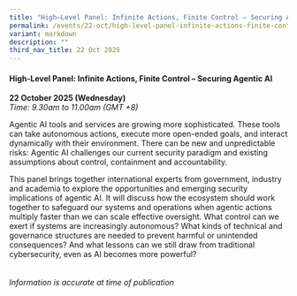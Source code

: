 ```yaml
---
title: "High–Level Panel: Infinite Actions, Finite Control – Securing Agentic AI"
permalink: /events/22-oct/high-level-panel-infinite-actions-finite-control-securing-agentic-ai/
variant: markdown
description: ""
third_nav_title: 22 Oct 2025
---
```

#### **High-Level Panel: Infinite Actions, Finite Control – Securing Agentic AI**

**22 October 2025 (Wednesday)**  
*Time: 9.30am to 11.00am (GMT +8)*

Agentic AI tools and services are growing more sophisticated. These tools can take autonomous actions, execute more open-ended goals, and interact dynamically with their environment. There can be new and unpredictable risks: Agentic AI challenges our current security paradigm and existing assumptions about control, containment and accountability.
 
This panel brings together international experts from government, industry and academia to explore the opportunities and emerging security implications of agentic AI. It will discuss how the ecosystem should work together to safeguard our systems and operations when agentic actions multiply faster than we can scale effective oversight. What control can we exert if systems are increasingly autonomous? What kinds of technical and governance structures are needed to prevent harmful or unintended consequences? And what lessons can we still draw from traditional cybersecurity, even as AI becomes more powerful? 
<br><br><br>
*Information is accurate at time of publication*